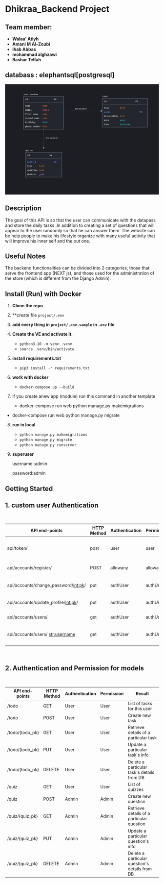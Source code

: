# Dhikraa_Backend Project

## Team member:
* **Walaa' Atiyh**
* **Amani M Al-Zoubi**
* **Ihab Abbas**
* **mohammad alghzawi**
* **Bashar Telfah**

## databass : elephantsql[postgresql]


![image](./assets/database.png)

## Description

The goal of this API is so that the user can communicate with the datapass and store the daily tasks ,In addition to creating a set of questions that will appear to the user randomly so that he can answer them.
The website can be help people to make his lifestyle organize with many useful activity that will improve his inner self and the out one.


## Useful Notes
The backend functionalities can be divided into 2 categories, those that serve the frontend app (NEXT js), and those used for the administration of the store (which is different from the Django Admin).

## Install (Run) with Docker

1. **Clone the repo**
2. **create  file `project/.env`
3. **add every thing in  `project/.env.sample` in `.env` file**
4. **Create the VE and activate it.**
   * `python3.10 -m venv .venv `
   * `source .venv/bin/activate`

5. **install requirements.txt**

    * `pip3 install -r requirements.txt`

6. **work with docker**
   * `docker-compose up --build`

7. if you create anew app (module) run this command in another template
   * docker-compose run web python manage.py makemigrations
  * docker-compose run web python manage.py migrate


8. **run in local**
   * `python manage.py makemigrations`
   * `python manage.py migrate`
   * `python manage.py runserver`


9.  **superuser**


    username :admin

    password:admin


## Getting Started
## 1. custom user Authentication
<br>

| API end-points   | HTTP Method   | Authentication  | Permission  | body                      | Result                        |
|----------------- |-------------  |------------   |------------   |-----------------------     |--------------------------     |
| api/token/       | post          | user          | user          | {"username":""  ,"password":""  }  |{access token , refresh token }
| api/accounts/register/    | POST     |   allowany    | allowany          |   {"username":""  ,"password":"",password2,email,  }   | sign up the new user |
| api/accounts/change_password/<int:pk>/      | put           | authUser          | authUser          |   {"password":""  ,"password2":"",old_password,  } & send the access token   | update the password |
| api/accounts/update_profile/<int:pk>/      | put           | authUser          | authUser          |   {"password":""  ,"password2":"",old_password,  } & send the access token   | update the user profile |
| api/accounts/users/      | get           | authUser          | authUser          |     send the access token   | get list of user   |
| api/accounts/users/ <str:username>     | get           | authUser          | authUser          |     send the access token   | get data for specific user   |


<br>


## 2.  Authentication and Permission for models
<br>

| API end-points        | HTTP Method   | Authentication  | Permission  | Result                                       |
|---------------------- |-------------  |------------   |------------  |------------------------------------------     |
| /todo                 | GET           | User          | User         | List of tasks for this user                   |
| /todo                 | POST          | User          | User         | Create new task                               |
| /todo/{todo_pk}       | GET           | User          | User         | Retrieve details of a particular task         |
| /todo/{todo_pk}       | PUT           | User          | User         | Update a particular task's info               |
| /todo/{todo_pk}       | DELETE        | User          | User         | Delete a particular task's details from DB    |
| /quiz                 | GET           | User          | User         | List of quizzes                               |
| /quiz                 | POST          | Admin         | Admin        | Create new question                           |
| /quiz/{quiz_pk}       | GET           | Admin         | Admin        | Retrieve details of a particular question     |
| /quiz/{quiz_pk}       | PUT           | Admin         | Admin        | Update a particular question's info           |
| /quiz/{quiz_pk}       | DELETE        | Admin         | Admin        | Delete a particular question's details from DB|
